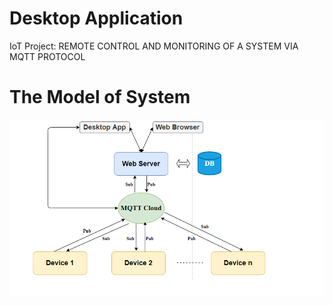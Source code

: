 # Desktop Application
IoT Project: REMOTE CONTROL AND MONITORING OF A SYSTEM VIA MQTT PROTOCOL

# The Model of System
![](/sys.png)
